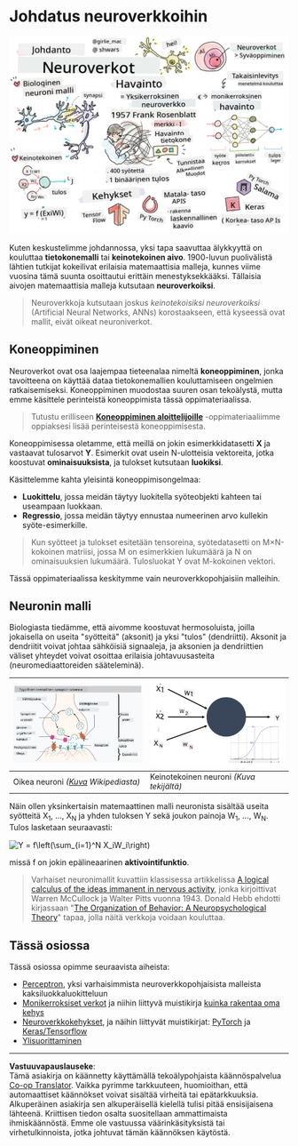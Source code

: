 <!--
CO_OP_TRANSLATOR_METADATA:
{
  "original_hash": "5abc5f7978919be90cd313f0c20e8228",
  "translation_date": "2025-09-07T14:33:48+00:00",
  "source_file": "lessons/3-NeuralNetworks/README.md",
  "language_code": "fi"
}
-->
# Johdatus neuroverkkoihin

![Yhteenveto neuroverkkojen johdannosta doodle-kuvana](../../../../translated_images/ai-neuralnetworks.1c687ae40bc86e834f497844866a26d3e0886650a67a4bbe29442e2f157d3b18.fi.png)

Kuten keskustelimme johdannossa, yksi tapa saavuttaa älykkyyttä on kouluttaa **tietokonemalli** tai **keinotekoinen aivo**. 1900-luvun puolivälistä lähtien tutkijat kokeilivat erilaisia matemaattisia malleja, kunnes viime vuosina tämä suunta osoittautui erittäin menestyksekkääksi. Tällaisia aivojen matemaattisia malleja kutsutaan **neuroverkoiksi**.

> Neuroverkkoja kutsutaan joskus *keinotekoisiksi neuroverkoiksi* (Artificial Neural Networks, ANNs) korostaakseen, että kyseessä ovat mallit, eivät oikeat neuroniverkot.

## Koneoppiminen

Neuroverkot ovat osa laajempaa tieteenalaa nimeltä **koneoppiminen**, jonka tavoitteena on käyttää dataa tietokonemallien kouluttamiseen ongelmien ratkaisemiseksi. Koneoppiminen muodostaa suuren osan tekoälystä, mutta emme käsittele perinteistä koneoppimista tässä oppimateriaalissa.

> Tutustu erilliseen **[Koneoppiminen aloittelijoille](http://github.com/microsoft/ml-for-beginners)** -oppimateriaaliimme oppiaksesi lisää perinteisestä koneoppimisesta.

Koneoppimisessa oletamme, että meillä on jokin esimerkkidatasetti **X** ja vastaavat tulosarvot **Y**. Esimerkit ovat usein N-ulotteisia vektoreita, jotka koostuvat **ominaisuuksista**, ja tulokset kutsutaan **luokiksi**.

Käsittelemme kahta yleisintä koneoppimisongelmaa:

* **Luokittelu**, jossa meidän täytyy luokitella syöteobjekti kahteen tai useampaan luokkaan.
* **Regressio**, jossa meidän täytyy ennustaa numeerinen arvo kullekin syöte-esimerkille.

> Kun syötteet ja tulokset esitetään tensoreina, syötedatasetti on M×N-kokoinen matriisi, jossa M on esimerkkien lukumäärä ja N on ominaisuuksien lukumäärä. Tulosluokat Y ovat M-kokoinen vektori.

Tässä oppimateriaalissa keskitymme vain neuroverkkopohjaisiin malleihin.

## Neuronin malli

Biologiasta tiedämme, että aivomme koostuvat hermosoluista, joilla jokaisella on useita "syötteitä" (aksonit) ja yksi "tulos" (dendriitti). Aksonit ja dendriitit voivat johtaa sähköisiä signaaleja, ja aksonien ja dendriittien väliset yhteydet voivat osoittaa erilaisia johtavuusasteita (neuromediaattoreiden sääteleminä).

![Neuronin malli](../../../../translated_images/synapse-wikipedia.ed20a9e4726ea1c6a3ce8fec51c0b9bec6181946dca0fe4e829bc12fa3bacf01.fi.jpg) | ![Neuronin malli](../../../../translated_images/artneuron.1a5daa88d20ebe6f5824ddb89fba0bdaaf49f67e8230c1afbec42909df1fc17e.fi.png)
----|----
Oikea neuroni *([Kuva](https://en.wikipedia.org/wiki/Synapse#/media/File:SynapseSchematic_lines.svg) Wikipediasta)* | Keinotekoinen neuroni *(Kuva tekijältä)*

Näin ollen yksinkertaisin matemaattinen malli neuronista sisältää useita syötteitä X<sub>1</sub>, ..., X<sub>N</sub> ja yhden tuloksen Y sekä joukon painoja W<sub>1</sub>, ..., W<sub>N</sub>. Tulos lasketaan seuraavasti:

<img src="images/netout.png" alt="Y = f\left(\sum_{i=1}^N X_iW_i\right)" width="131" height="53" align="center"/>

missä f on jokin epälineaarinen **aktivointifunktio**.

> Varhaiset neuronimallit kuvattiin klassisessa artikkelissa [A logical calculus of the ideas immanent in nervous activity](https://www.cs.cmu.edu/~./epxing/Class/10715/reading/McCulloch.and.Pitts.pdf), jonka kirjoittivat Warren McCullock ja Walter Pitts vuonna 1943. Donald Hebb ehdotti kirjassaan "[The Organization of Behavior: A Neuropsychological Theory](https://books.google.com/books?id=VNetYrB8EBoC)" tapaa, jolla näitä verkkoja voidaan kouluttaa.

## Tässä osiossa

Tässä osiossa opimme seuraavista aiheista:
* [Perceptron](03-Perceptron/README.md), yksi varhaisimmista neuroverkkopohjaisista malleista kaksiluokkaluokitteluun
* [Monikerroksiset verkot](04-OwnFramework/README.md) ja niihin liittyvä muistikirja [kuinka rakentaa oma kehys](04-OwnFramework/OwnFramework.ipynb)
* [Neuroverkkokehykset](05-Frameworks/README.md), ja näihin liittyvät muistikirjat: [PyTorch](05-Frameworks/IntroPyTorch.ipynb) ja [Keras/Tensorflow](05-Frameworks/IntroKerasTF.ipynb)
* [Ylisuorittaminen](../../../../lessons/3-NeuralNetworks/05-Frameworks)

---

**Vastuuvapauslauseke**:  
Tämä asiakirja on käännetty käyttämällä tekoälypohjaista käännöspalvelua [Co-op Translator](https://github.com/Azure/co-op-translator). Vaikka pyrimme tarkkuuteen, huomioithan, että automaattiset käännökset voivat sisältää virheitä tai epätarkkuuksia. Alkuperäinen asiakirja sen alkuperäisellä kielellä tulisi pitää ensisijaisena lähteenä. Kriittisen tiedon osalta suositellaan ammattimaista ihmiskäännöstä. Emme ole vastuussa väärinkäsityksistä tai virhetulkinnoista, jotka johtuvat tämän käännöksen käytöstä.